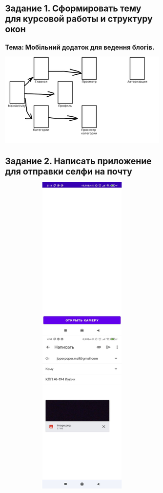 # Задание 1. Сформировать тему для курсовой работы и структуру окон
## Тема: Мобільний додаток для ведення блогів.
![alt text](https://github.com/VladislavKulik/android/blob/main/lab3/img/3.png)
# Задание 2. Написать приложение для отправки селфи на почту
<p align="center">
  <img width="260" height="500" src="https://github.com/VladislavKulik/android/blob/main/lab3/img/photo_2022-05-04_05-11-41.jpg">
    <img width="260" height="500" src="https://github.com/VladislavKulik/android/blob/main/lab3/img/photo_2022-05-04_05-09-24.jpg">
</p>
